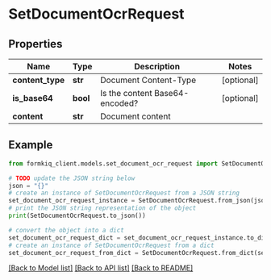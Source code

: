 # SetDocumentOcrRequest


## Properties

Name | Type | Description | Notes
------------ | ------------- | ------------- | -------------
**content_type** | **str** | Document Content-Type | [optional] 
**is_base64** | **bool** | Is the content Base64-encoded? | [optional] 
**content** | **str** | Document content | 

## Example

```python
from formkiq_client.models.set_document_ocr_request import SetDocumentOcrRequest

# TODO update the JSON string below
json = "{}"
# create an instance of SetDocumentOcrRequest from a JSON string
set_document_ocr_request_instance = SetDocumentOcrRequest.from_json(json)
# print the JSON string representation of the object
print(SetDocumentOcrRequest.to_json())

# convert the object into a dict
set_document_ocr_request_dict = set_document_ocr_request_instance.to_dict()
# create an instance of SetDocumentOcrRequest from a dict
set_document_ocr_request_from_dict = SetDocumentOcrRequest.from_dict(set_document_ocr_request_dict)
```
[[Back to Model list]](../README.md#documentation-for-models) [[Back to API list]](../README.md#documentation-for-api-endpoints) [[Back to README]](../README.md)



